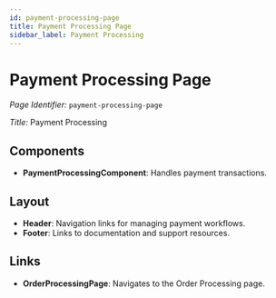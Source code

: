 ```yaml
---
id: payment-processing-page
title: Payment Processing Page
sidebar_label: Payment Processing
---
```


# Payment Processing Page

*Page Identifier:* `payment-processing-page`

*Title:* Payment Processing

## Components
- **PaymentProcessingComponent**: Handles payment transactions.

## Layout
- **Header**: Navigation links for managing payment workflows.
- **Footer**: Links to documentation and support resources.

## Links
- **OrderProcessingPage**: Navigates to the Order Processing page.
